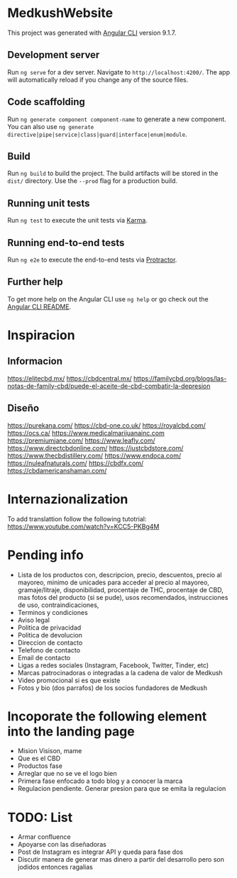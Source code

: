 # MedkushWebsite

This project was generated with [Angular CLI](https://github.com/angular/angular-cli) version 9.1.7.

## Development server

Run `ng serve` for a dev server. Navigate to `http://localhost:4200/`. The app will automatically reload if you change any of the source files.

## Code scaffolding

Run `ng generate component component-name` to generate a new component. You can also use `ng generate directive|pipe|service|class|guard|interface|enum|module`.

## Build

Run `ng build` to build the project. The build artifacts will be stored in the `dist/` directory. Use the `--prod` flag for a production build.

## Running unit tests

Run `ng test` to execute the unit tests via [Karma](https://karma-runner.github.io).

## Running end-to-end tests

Run `ng e2e` to execute the end-to-end tests via [Protractor](http://www.protractortest.org/).

## Further help

To get more help on the Angular CLI use `ng help` or go check out the [Angular CLI README](https://github.com/angular/angular-cli/blob/master/README.md).

# Inspiracion

## Informacion

https://elitecbd.mx/
https://cbdcentral.mx/
https://familycbd.org/blogs/las-notas-de-family-cbd/puede-el-aceite-de-cbd-combatir-la-depresion

## Diseño

https://purekana.com/
https://cbd-one.co.uk/
https://royalcbd.com/
https://ocs.ca/
https://www.medicalmarijuanainc.com
https://premiumjane.com/
https://www.leafly.com/
https://www.directcbdonline.com/
https://justcbdstore.com/
https://www.thecbdistillery.com/
https://www.endoca.com/
https://nuleafnaturals.com/
https://cbdfx.com/
https://cbdamericanshaman.com/

# Internazionalization

To add translattion follow the following tutotrial: https://www.youtube.com/watch?v=KCC5-PKBg4M

# Pending info 

- Lista de los productos con, descripcion, precio, descuentos, precio al mayoreo, minimo de unicades para acceder al precio al mayoreo, gramaje/litraje, disponibilidad, procentaje de THC, procentaje de CBD, mas fotos del producto (si se pude), usos recomendados, instrucciones de uso, contraindicaciones, 
- Terminos y condiciones
- Aviso legal
- Politica de privacidad 
- Politica de devolucion
- Direccion de contacto
- Telefono de contacto
- Email de contacto
- Ligas a redes sociales (Instagram, Facebook, Twitter, Tinder, etc)
- Marcas patrocinadoras o integradas a la cadena de valor de Medkush 
- Video promocional si es que existe
- Fotos y bio (dos parrafos) de los socios fundadores de Medkush

# Incoporate the following element into the landing page
- Mision Visison, mame
- Que es el CBD
- Productos fase
- Arreglar que no se ve el logo bien
- Primera fase enfocado a todo blog y a conocer la marca
- Regulacion pendiente. Generar presion para que se emita la regulacion

# TODO: List 
- Armar confluence
- Apoyarse con las diseñadoras
- Post de Instagram es integrar API y queda para fase dos
- Discutir manera de generar mas dinero a partir del desarrollo pero son jodidos entonces ragalias

